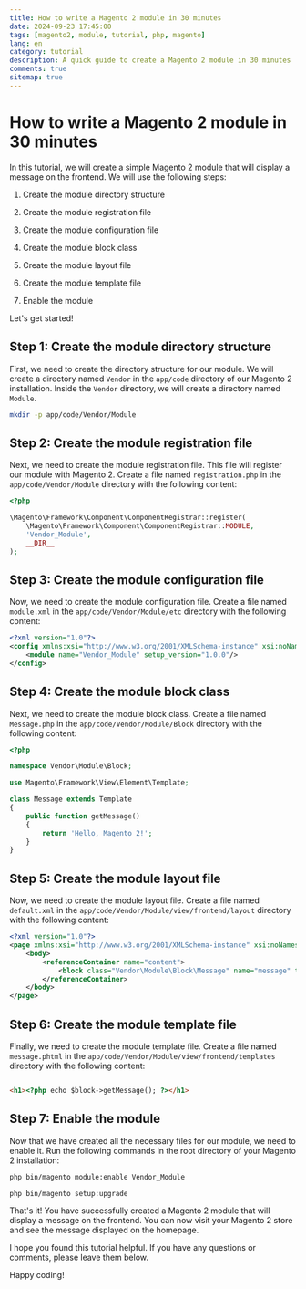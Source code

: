 ```yaml
---
title: How to write a Magento 2 module in 30 minutes
date: 2024-09-23 17:45:00
tags: [magento2, module, tutorial, php, magento]
lang: en
category: tutorial
description: A quick guide to create a Magento 2 module in 30 minutes
comments: true
sitemap: true
---
```


# How to write a Magento 2 module in 30 minutes

In this tutorial, we will create a simple Magento 2 module that will display a message on the frontend. We will use the following steps:

1. Create the module directory structure

2. Create the module registration file

3. Create the module configuration file

4. Create the module block class

5. Create the module layout file

6. Create the module template file

7. Enable the module

Let's get started!

## Step 1: Create the module directory structure

First, we need to create the directory structure for our module. We will create a directory named `Vendor` in the `app/code` directory of our Magento 2 installation. Inside the `Vendor` directory, we will create a directory named `Module`.

```bash
mkdir -p app/code/Vendor/Module
```

## Step 2: Create the module registration file

Next, we need to create the module registration file. This file will register our module with Magento 2. Create a file named `registration.php` in the `app/code/Vendor/Module` directory with the following content:

```php
<?php

\Magento\Framework\Component\ComponentRegistrar::register(
    \Magento\Framework\Component\ComponentRegistrar::MODULE,
    'Vendor_Module',
    __DIR__
);
```

## Step 3: Create the module configuration file

Now, we need to create the module configuration file. Create a file named `module.xml` in the `app/code/Vendor/Module/etc` directory with the following content:

```xml
<?xml version="1.0"?>
<config xmlns:xsi="http://www.w3.org/2001/XMLSchema-instance" xsi:noNamespaceSchemaLocation="urn:magento:framework:Module/etc/module.xsd">
    <module name="Vendor_Module" setup_version="1.0.0"/>
</config>
```

## Step 4: Create the module block class

Next, we need to create the module block class. Create a file named `Message.php` in the `app/code/Vendor/Module/Block` directory with the following content:

```php
<?php

namespace Vendor\Module\Block;

use Magento\Framework\View\Element\Template;

class Message extends Template
{
    public function getMessage()
    {
        return 'Hello, Magento 2!';
    }
}
```

## Step 5: Create the module layout file

Now, we need to create the module layout file. Create a file named `default.xml` in the `app/code/Vendor/Module/view/frontend/layout` directory with the following content:

```xml
<?xml version="1.0"?>
<page xmlns:xsi="http://www.w3.org/2001/XMLSchema-instance" xsi:noNamespaceSchemaLocation="urn:magento:framework:View/Layout/etc/page_configuration.xsd">
    <body>
        <referenceContainer name="content">
            <block class="Vendor\Module\Block\Message" name="message" template="Vendor_Module::message.phtml"/>
        </referenceContainer>
    </body>
</page>
```

## Step 6: Create the module template file

Finally, we need to create the module template file. Create a file named `message.phtml` in the `app/code/Vendor/Module/view/frontend/templates` directory with the following content:

```html

<h1><?php echo $block->getMessage(); ?></h1>
```

## Step 7: Enable the module

Now that we have created all the necessary files for our module, we need to enable it. Run the following commands in the root directory of your Magento 2 installation:

```bash
php bin/magento module:enable Vendor_Module

php bin/magento setup:upgrade
```

That's it! You have successfully created a Magento 2 module that will display a message on the frontend. You can now visit your Magento 2 store and see the message displayed on the homepage.

I hope you found this tutorial helpful. If you have any questions or comments, please leave them below.

Happy coding!
```

